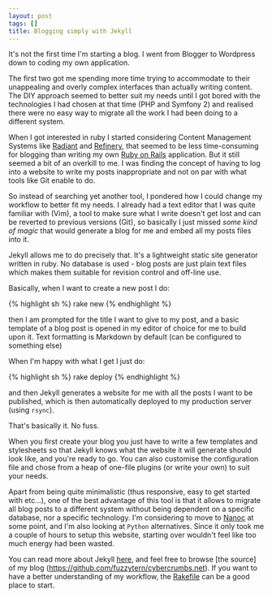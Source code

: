 ```yaml
---
layout: post
tags: []
title: Blogging simply with Jekyll
---
```


It's not the first time I'm starting a blog. I went from Blogger to Wordpress down to coding my own application. 

The first two got me spending more time trying to accommodate to their unappealing and overly complex interfaces than actually writing content. The DIY approach seemed to better suit my needs until I got bored with the technologies I had chosen at that time (PHP and Symfony 2) and realised there were no easy way to migrate all the work I had been doing to a different system.

When I got interested in ruby I started considering Content Management Systems like [Radiant](http://radiantcms.org) and [Refinery](http://refinerycms.com/), that seemed to be less time-consuming for blogging than writing my own [Ruby on Rails](http://rubyonrails.org) application. But it still seemed a bit of an overkill to me. I was finding the concept of having to log into a website to write my posts inappropriate and not on par with what tools like Git enable to do. 

So instead of searching yet another tool, I pondered how I could change my workflow to better fit my needs. I already had a text editor that I was quite familiar with (Vim), a tool to make sure what I write doesn't get lost and can be reverted to previous versions (Git), so basically I just missed *some kind of magic* that would generate a blog for me and embed all my posts files into it.

Jekyll allows me to do precisely that. It's a lightweight static site generator written in ruby. No database is used - blog posts are just plain text files which makes them suitable for revision control and off-line use.

Basically, when I want to create a new post I do:

{% highlight sh %}
rake new
{% endhighlight %}

then I am prompted for the title I want to give to my post, and a basic template of a blog post is opened in my editor of choice for me to build upon it. Text formatting is Markdown by default (can be configured to something else)

When I'm happy with what I get I just do:

{% highlight sh %}
rake deploy
{% endhighlight %}

and then Jekyll generates a website for me with all the posts I want to be published, which is then automatically deployed to my production server (using `rsync`).

That's basically it. No fuss.

When you first create your blog you just have to write a few templates and stylesheets so that Jekyll knows what the website it will generate should look like, and you're ready to go. You can also customise the configuration file and chose from a heap of one-file plugins (or write your own) to suit your needs.

Apart from being quite minimalistic (thus responsive, easy to get started with etc...), one of the best advantage of this tool is that it allows to migrate all blog posts to a different system without being dependent on a specific database, nor a specific technology. I'm considering to move to [Nanoc](http://nanoc.stoneship.org/) at some point, and I'm also looking at `Python` alternatives. Since it only took me a couple of hours to setup this website, starting over wouldn't feel like too much energy had been wasted.

You can read more about Jekyll [here](https://github.com/mojombo/jekyll), and feel free to browse [the source] of my blog (https://github.com/fuzzytern/cybercrumbs.net). If you want to have a better understanding of my workflow, the [Rakefile](https://github.com/fuzzytern/cybercrumbs.net/blob/master/Rakefile) can be a good place to start.
